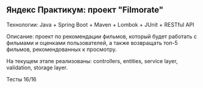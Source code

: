## Яндекс Практикум: проект "Filmorate"

Технологии: Java + Spring Boot + Maven + Lombok + JUnit + RESTful API

Описание: проект по рекомендации фильмов, который будет работать с фильмами и оценками пользователей, а также возвращать топ-5 фильмов, рекомендованных к просмотру. 

На текущем этапе реализованы: controllers, entities, service layer, validation, storage layer.

Тесты 16/16
